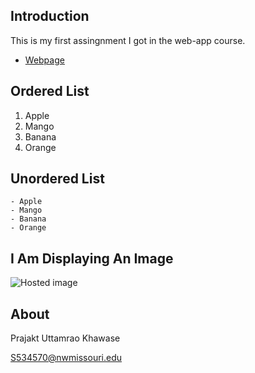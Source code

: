 
##  Introduction

This is my first assingnment I got in the web-app course.

- [Webpage](https://en.wikipedia.org/wiki/Wiki "Link to Wiki")

## Ordered List
 
   1. Apple
   1. Mango
   1. Banana
   1. Orange
## Unordered List
 
    - Apple
    - Mango
    - Banana
    - Orange
    
## I Am Displaying An Image
 
 ![Hosted image](https://www.bensound.com/bensound-img/november.jpg)
 
## About
 
 Prajakt Uttamrao Khawase
 
 S534570@nwmissouri.edu
